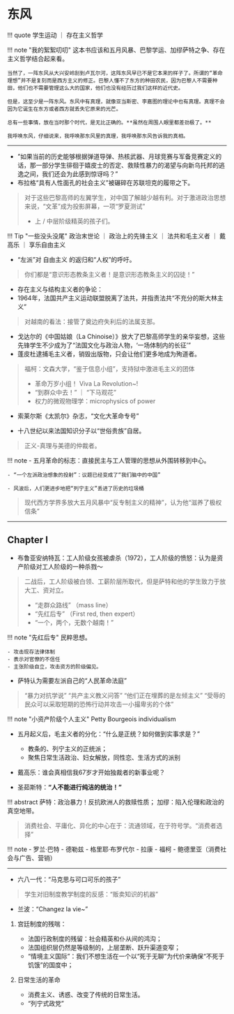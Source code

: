 # 东风

!!! quote
    学生运动 ｜ 存在主义哲学 


!!! note "我的絮絮叨叨"
    这本书应该和五月风暴、巴黎学运、加缪萨特之争、存在主义哲学结合起来看。
  
    当然了，一阵东风从大兴安岭刮到卢瓦尔河，这阵东风早已不是它本来的样子了。所谓的“革命理想”并不是复刻而是西方主义的修正。巴黎人懂不了东方的种田农民，因为巴黎人不需要种田，他们也不需要管理这么大的国家，他们也没有经历过我们这样的近代史。
    
    但是，这至少是一阵东风。东风中有真理，就像亚当斯密、李嘉图的理论中也有真理。真理不会因为它诞生在东方或者西方就丢失它原来的光芒。
    
    总有一些事情，放在当时那个时代，是无比正确的。**虽然在周围人眼里都差劲极了。**
    
    我呼唤东风，仔细说来，我呼唤那东风里的真理，我呼唤那东风告诉我的真相。

------------

- ”如果当前的历史能够根据弹道导弹、热核武器、月球竞赛与军备竞赛定义的话，那一部分学生徘徊于嬉皮士的否定、救赎性暴力的渴望与向新乌托邦的逃逸之间，我们还会为此感到惊讶吗？”
- 布拉格“具有人性面孔的社会主义”被碾碎在苏联坦克的履带之下。
> 对于这些巴黎高师的左翼学生，对中国了解越少越有利。对于激进政治思想来说，“文革”成为投影屏幕，一项“罗夏测试”
> - 上 / 中层阶级精英的孩子们。


!!! Tip "一些没头没尾"
    政治末世论 ｜ 政治上的先锋主义 ｜ 法共和毛主义者 ｜ 戴高乐 ｜ 享乐自由主义

- “左派”对 自由主义 的返归和“人权”的呼吁。
> 你们都是“意识形态教条主义者！是意识形态教条主义的囚徒！”

- 存在主义与结构主义者的争论：
- 1964年，法国共产主义运动联盟脱离了法共，并指责法共“不充分的斯大林主义”
> 对越南的看法：接管了奠边府失利后的法属支那。

- 戈达尔的《中国姑娘（La Chinoise）》放大了巴黎高师学生的亲华妄想，这些先锋学生不少成为了“法国文化与政治人物，‘一场体制内的长征’”
- 蓬皮杜逮捕毛主义者，销毁出版物，只会让他们更多地成为殉道者。

> 福柯：文森大学，“鉴于信息小组”，支持狱中激进毛主义的团体
> - 革命万岁小组！ Viva La Revolution~!
> - “到群众中去！” ｜ “下马观花”
> - 权力的微观物理学：microphysics of power

- 索莱尔斯《太凯尔》杂志，“文化大革命专号”

- 十八世纪以来法国知识分子以“世俗贵族”自居。
> 正义-真理与美德的仲裁者。

!!! note 
    - 五月革命的标志：直接民主与工人管理的思想从外围转移到中心。

    - “一个左派政治想象的投射”：议题已经变成了“我们脑中的中国”
  
    - 风波后，人们更进步地把“列宁主义”丢进了历史的垃圾桶

> 现代西方学界多放大五月风暴中“反专制主义的精神”，认为他“滋养了极权信条”

---------


## Chapter I

- 布鲁亚安纳特瓦：工人阶级女孩被虐杀（1972），工人阶级的愤怒：认为是资产阶级对工人阶级的一种杀戮～
> 二战后，工人阶级被白领、工薪阶层所取代，但是萨特和他的学生致力于放大工、资对立。
> - “走群众路线” （mass line）
> - “先红后专” （First red, then expert）
> - “一个，两个，无数个越南！”


!!! note "先红后专"
    民粹思想。

    - 攻击现存法律体制
    - 表示对官僚的不信任
    - 主张阶级自立，攻击资方的阶级偏见。
- 萨特认为需要左派自己的“人民革命法庭”

> “暴力对抗学说”
> “共产主义教义问答”
> “他们正在埋葬的是左倾主义”
> “受辱的民众可以采取短期的恐怖行动并攻击一小撮卑劣的个体”

!!! note "小资产阶级个人主义"
    Petty Bourgeois individualism

- 五月起义后，毛主义者的分化：“什么是正统？如何做到实事求是？”
    - 教条的、列宁主义的正统派；
    - 聚焦日常生活政治、妇女解放，同性恋、生活方式的派别

- 戴高乐：谁会真相信我67岁才开始独裁者的新事业呢？
- 圣茹斯特：**“人不能进行纯洁的统治！”**


!!! abstract 
    萨特：政治暴力！反抗欧洲人的救赎性质；
    加缪：陷入伦理和政治的真空地带。


> 消费社会、平庸化、异化的中心在于：流通领域，在于符号学。“消费者选择”

!!! note 
    - 罗兰·巴特
    - 德勒兹
    - 格里耶·布罗代尔
    - 拉康
    - 福柯
    - 鲍德里亚（消费社会与广告、营销）


-----------

- 六八一代：“马克思与可口可乐的孩子”
> 学生对旧制度教学制度的反感：“贩卖知识的机器”
- 兰波：“Changez la vie~”
1. 宫廷制度的残喘：
    - 法国行政制度的残留：社会精英和仆从间的鸿沟；
    - 法国组织层仍然是等级制的，上层垄断、跃升渠道变窄；
    - “情境主义国际”：我们不想生活在一个以“死于无聊”为代价来确保“不死于饥饿”的国度中；

2. 日常生活的革命
   - 消费主义、诱惑、改变了传统的日常生活。
   - “列宁式政党”


